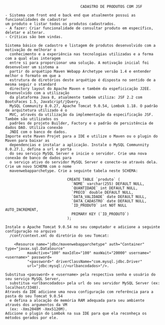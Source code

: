     
                                      CADASTRO DE PRODUTOS COM JSF

    - Sistema com front end e back end que atualmente possui as funcionalidades de cadastrar
	um produto e listar todos os produtos cadastrados.
    - A fazer: Criar funcionalidade de consultar produto em específico, deletar e alterar.
    - Críticas são bem vindas.
                                        
    Sistema básico de cadastro e listagem de produtos desenvolvido com a motivação de melhorar o 
      conhecimento e a experiência nas tecnologias utilizadas e a forma com a qual elas interagem
      entre si para proporcionar uma solução. A motivação inicial foi desenvolver um sistema a 
      partir do arquétipo Maven Webapp Archetype versão 1.4 e entender melhor o formato em que a 
      estrutura de diretórios deste arquétipo é disposta no sentido de a mesma seguir o standard 
      directory layout do Apache Maven e também da espeficicação J2EE. Desenvolvido com a utilização
      da plataforma Java 8, atualmente também utiliza: JSF 2.2 com BootsFaces 1.5, JavaScript/jQuery,
      MySQL Community 8.0.27, Apache Tomcat 9.0.54, Lombok 1.18. O padrão de arquitetura utilizado é o
      MVC, através da utilização da implementação da especificação JSF. Também são utilizados os 
      padrões de projeto Builder, Factory e o padrão de persistência de dados DAO. Utiliza conexão 
      JNDI com o banco de dados.
    Importe este Maven Projet para a IDE e utilize o Maven ou o plugin do Maven para baixar as 
      dependencias e instalar a aplicação. Instale o MySQL Communnity 8.0.27.1, defina a url e porta
      do seu serviço MySQL Server e inicie o servidor. Crie uma nova conexão de banco de dados para
      o serviço ativo do servidor MySQL Server e conecte-se através dela. Crie um novo SCHEMA com o nome 
      mavenwebapparchetype. Crie a seguinte tabela neste SCHEMA:
      
                                CREATE TABLE `produto` (
                                  `NOME` varchar(255) DEFAULT NULL,
                                  `QUANTIDADE` int DEFAULT NULL,
                                  `PRECO` double DEFAULT NULL,
                                  `DATA_VALIDADE` date DEFAULT NULL,
                                  `DATA_CADASTRO` date DEFAULT NULL,
                                  `ID_PRODUTO` int NOT NULL AUTO_INCREMENT,
                                  PRIMARY KEY (`ID_PRODUTO`)
                                ); 
      
    Instale o Apache Tomcat 9.0.54 no seu computador e adicione a seguinte configuração no arquivo 
      /conf/context.xml do diretório do seu Tomcat: 
      
		<Resource name="jdbc/mavenwebapparchetype" auth="Container" type="javax.sql.DataSource"
			  maxActive="100" maxIdle="100" maxWait="20000" username="<username>" password=
			  "<password>" driverClassName="com.mysql.jdbc.Driver" 
			  url="jdbc:mysql://<urlbancodados>"/>. 
					  
    Substitua <password> e <username> pela respectiva senha e usuário do seu serviço MySQL Server, 
      substitua <urlbancodados> pela url do seu servidor MySQL Server (ex: localhost/3348).
    Através da IDE adicione uma nova configuração com referência para a pasta do seu Tomcat 9.0.54
      e defina a alocação de memória RAM adequada para seu ambiente através dos argumentos da VM 
      (ex: -Xms2048M -Xmx5120M).
    Adicione o plugin do Lombok na sua IDE para que ela reconheça os métodos gerados por ele.
      
      
      
    
      
   
